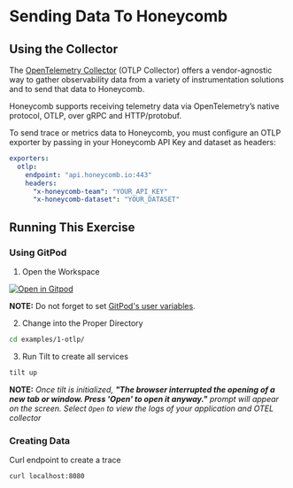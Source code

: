 # Sending Data To Honeycomb

## Using the Collector

The [OpenTelemetry Collector](https://opentelemetry.io/docs/collector/) (OTLP Collector) offers a vendor-agnostic way to gather observability data from a variety of instrumentation solutions and to send that data to Honeycomb.

Honeycomb supports receiving telemetry data via OpenTelemetry’s native protocol, OTLP, over gRPC and HTTP/protobuf.

To send trace or metrics data to Honeycomb, you must configure an OTLP exporter by passing in your Honeycomb API Key and dataset as headers:

```yaml
exporters:
  otlp:
    endpoint: "api.honeycomb.io:443"
    headers:
      "x-honeycomb-team": "YOUR_API_KEY"
      "x-honeycomb-dataset": "YOUR_DATASET"
```

## Running This Exercise

### Using GitPod

1. Open the Workspace

[![Open in Gitpod](https://gitpod.io/button/open-in-gitpod.svg)](https://gitpod.io/#https://github.com/honeycombio/opentelemetry-collector-workshop/tree/wip.alayshia)

**NOTE:** Do not forget to set [GitPod's user variables](https://gitpod.io/variables).

2. Change into the Proper Directory

```bash
cd examples/1-otlp/
```

3. Run Tilt to create all services

```bash
tilt up
```

**NOTE:** _Once tilt is initialized, **"The browser interrupted the opening of a new tab or window. Press 'Open' to open it anyway."** prompt will appear on the screen. Select `Open` to view the logs of your application and OTEL collector_


### Creating Data

Curl endpoint to create a trace

```bash
curl localhost:8080
```
